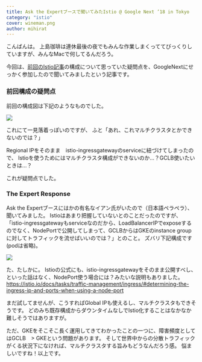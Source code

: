 ```yaml
---
title: Ask the Expertブースで聞いてみたIstio @ Google Next ’18 in Tokyo
category: "istio"
cover: wineman.png
author: mihirat
---
```



こんばんは。
上島珈琲は連休最後の夜でもみんな作業しまくっててびっくりしていますが、みんなMacで何してるんだろう。

今回は、[前回のIstio記事](http://techeten.xyz/10305)の構成について思っていた疑問点を、GoogleNextにせっかく参加したので聞いてみましたという記事です。

### 前回構成の疑問点

前回の構成図は下記のようなものでした。

[![](http://techeten.xyz/wp-content/uploads/2018/09/istio-blog-1-580x325.png)](http://techeten.xyz/wp-content/uploads/2018/09/istio-blog-1.png)

これにて一見落着っぽいのですが、
ふと「あれ、これマルチクラスタとかできないのでは？」

Regional IPをそのまま　istio-ingressgatewayのserviceに紐づけてしまったので、
Istioを使うためにはマルチクラスタ構成ができないのか…？GCLB使いたいときは…？

これが疑問点でした。

### The Expert Response

Ask the Expertブースにはかの有名なイアン氏がいたので（日本語ペラペラ）、聞いてみました。
Istioはあまり把握していないとのことだったのですが、
「istio-ingressgatewayもserviceなのだから、LoadBalancerIPでexposeするのでなく、NodePortで公開してしまって、GCLBからはGKEのinstance groupに対してトラフィックを流せばいいのでは？」とのこと。
ズバリ下記構成です(podは省略)。

[![](http://techeten.xyz/wp-content/uploads/2018/09/stio-blog-2-580x354.png)](http://techeten.xyz/wp-content/uploads/2018/09/stio-blog-2.png)

た、たしかに。
Istioの公式にも、istio-ingressgatewayをそのまま公開すべし、といった話はなく、NodePort使う場合には？みたいな説明もありました。
https://istio.io/docs/tasks/traffic-management/ingress/#determining-the-ingress-ip-and-ports-when-using-a-node-port

まだ試してませんが、こうすればGlobal IPも使えるし、マルチクラスタもできそうです。
どのみち既存構成からダウンタイムなしでIstio化することはなかなか難しそうではありますが。

ただ、GKEをそこそこ長く運用してきてわかったことの一つに、障害頻度としてはGCLB　> GKEという問題があります。
そして世界中からの分散トラフィックがくる状況下になければ、マルチクラスタする旨みもどうなんだろう感。
悩ましいですね！以上です。